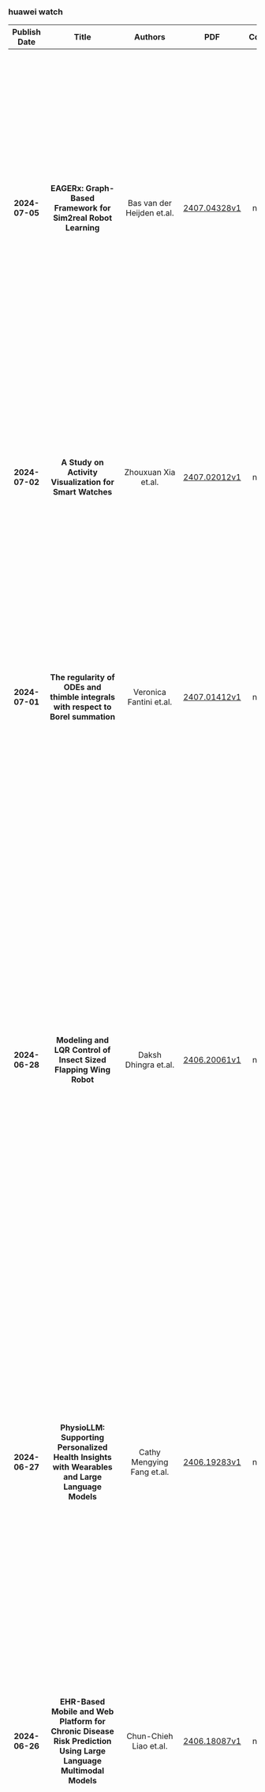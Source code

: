 
### huawei watch
|Publish Date|Title|Authors|PDF|Code|Abstract|
| :---: | :---: | :---: | :---: | :---: | :---: |
|**2024-07-05**|**EAGERx: Graph-Based Framework for Sim2real Robot Learning**|Bas van der Heijden et.al.|[2407.04328v1](http://arxiv.org/abs/2407.04328v1)|null|Sim2real, that is, the transfer of learned control policies from simulation to real world, is an area of growing interest in robotics due to its potential to efficiently handle complex tasks. The sim2real approach faces challenges due to mismatches between simulation and reality. These discrepancies arise from inaccuracies in modeling physical phenomena and asynchronous control, among other factors. To this end, we introduce EAGERx, a framework with a unified software pipeline for both real and simulated robot learning. It can support various simulators and aids in integrating state, action and time-scale abstractions to facilitate learning. EAGERx's integrated delay simulation, domain randomization features, and proposed synchronization algorithm contribute to narrowing the sim2real gap. We demonstrate (in the context of robot learning and beyond) the efficacy of EAGERx in accommodating diverse robotic systems and maintaining consistent simulation behavior. EAGERx is open source and its code is available at https://eagerx.readthedocs.io.|
|**2024-07-02**|**A Study on Activity Visualization for Smart Watches**|Zhouxuan Xia et.al.|[2407.02012v1](http://arxiv.org/abs/2407.02012v1)|null|This paper investigates the use of visualization to display activity data on smartwatches by surveying the data visual presentations proposed by 80 smartwatch models currently available on the Chinese e-commerce platform JD.com and, later, surveying the preferences of 41 users concerning these visualizations. The results show that despite radial bar charts are the most popular visualization for activity data on smartwatches, the users' preferences might be influenced by their familiarity with these charts. These findings from this survey will be valuable for designers, developers, and researchers who are interested in creating innovative and effective solutions for activity visualization on smartwatches.|
|**2024-07-01**|**The regularity of ODEs and thimble integrals with respect to Borel summation**|Veronica Fantini et.al.|[2407.01412v1](http://arxiv.org/abs/2407.01412v1)|null|Through Borel summation, one can often reconstruct an analytic solution of a problem from its asymptotic expansion. We view the effectiveness of Borel summation as a regularity property of the solution, and we show that the solutions of certain differential equation and integration problems are regular in this sense. By taking a geometric perspective on the Laplace and Borel transforms, we also clarify why "Borel regular" solutions are associated with special points on the Borel plane. The particular classes of problems we look at are level 1 ODEs and exponential period integrals over one dimensional Lefschetz thimbles. To expand the variety of examples available in the literature, we treat various examples of these problems in detail.|
|**2024-06-28**|**Modeling and LQR Control of Insect Sized Flapping Wing Robot**|Daksh Dhingra et.al.|[2406.20061v1](http://arxiv.org/abs/2406.20061v1)|null|Flying insects can perform rapid, sophisticated maneuvers like backflips, sharp banked turns, and in-flight collision recovery. To emulate these in aerial robots weighing less than a gram, known as flying insect robots (FIRs), a fast and responsive control system is essential. To date, these have largely been, at their core, elaborations of proportional-integral-derivative (PID)-type feedback control. Without exception, their gains have been painstakingly tuned by hand. Aggressive maneuvers have further required task-specific tuning. Optimal control has the potential to mitigate these issues, but has to date only been demonstrated using approxiate models and receding horizon controllers (RHC) that are too computationally demanding to be carried out onboard the robot. Here we used a more accurate stroke-averaged model of forces and torques to implement the first demonstration of optimal control on an FIR that is computationally efficient enough to be performed by a microprocessor carried onboard. We took force and torque measurements from a 150 mg FIR, the UW Robofly, using a custom-built sensitive force-torque sensor, and validated them using motion capture data in free flight. We demonstrated stable hovering (RMS error of about 4 cm) and trajectory tracking maneuvers at translational velocities up to 25 cm/s using an optimal linear quadratic regulator (LQR). These results were enabled by a more accurate model and lay the foundation for future work that uses our improved model and optimal controller in conjunction with recent advances in low-power receding horizon control to perform accurate aggressive maneuvers without iterative, task-specific tuning.|
|**2024-06-27**|**PhysioLLM: Supporting Personalized Health Insights with Wearables and Large Language Models**|Cathy Mengying Fang et.al.|[2406.19283v1](http://arxiv.org/abs/2406.19283v1)|null|We present PhysioLLM, an interactive system that leverages large language models (LLMs) to provide personalized health understanding and exploration by integrating physiological data from wearables with contextual information. Unlike commercial health apps for wearables, our system offers a comprehensive statistical analysis component that discovers correlations and trends in user data, allowing users to ask questions in natural language and receive generated personalized insights, and guides them to develop actionable goals. As a case study, we focus on improving sleep quality, given its measurability through physiological data and its importance to general well-being. Through a user study with 24 Fitbit watch users, we demonstrate that PhysioLLM outperforms both the Fitbit App alone and a generic LLM chatbot in facilitating a deeper, personalized understanding of health data and supporting actionable steps toward personal health goals.|
|**2024-06-26**|**EHR-Based Mobile and Web Platform for Chronic Disease Risk Prediction Using Large Language Multimodal Models**|Chun-Chieh Liao et.al.|[2406.18087v1](http://arxiv.org/abs/2406.18087v1)|null|Traditional diagnosis of chronic diseases involves in-person consultations with physicians to identify the disease. However, there is a lack of research focused on predicting and developing application systems using clinical notes and blood test values. We collected five years of Electronic Health Records (EHRs) from Taiwan's hospital database between 2017 and 2021 as an AI database. Furthermore, we developed an EHR-based chronic disease prediction platform utilizing Large Language Multimodal Models (LLMMs), successfully integrating with frontend web and mobile applications for prediction. This prediction platform can also connect to the hospital's backend database, providing physicians with real-time risk assessment diagnostics. The demonstration link can be found at https://www.youtube.com/watch?v=oqmL9DEDFgA.|
|**2024-06-24**|**StableNormal: Reducing Diffusion Variance for Stable and Sharp Normal**|Chongjie Ye et.al.|[2406.16864v1](http://arxiv.org/abs/2406.16864v1)|null|This work addresses the challenge of high-quality surface normal estimation from monocular colored inputs (i.e., images and videos), a field which has recently been revolutionized by repurposing diffusion priors. However, previous attempts still struggle with stochastic inference, conflicting with the deterministic nature of the Image2Normal task, and costly ensembling step, which slows down the estimation process. Our method, StableNormal, mitigates the stochasticity of the diffusion process by reducing inference variance, thus producing "Stable-and-Sharp" normal estimates without any additional ensembling process. StableNormal works robustly under challenging imaging conditions, such as extreme lighting, blurring, and low quality. It is also robust against transparent and reflective surfaces, as well as cluttered scenes with numerous objects. Specifically, StableNormal employs a coarse-to-fine strategy, which starts with a one-step normal estimator (YOSO) to derive an initial normal guess, that is relatively coarse but reliable, then followed by a semantic-guided refinement process (SG-DRN) that refines the normals to recover geometric details. The effectiveness of StableNormal is demonstrated through competitive performance in standard datasets such as DIODE-indoor, iBims, ScannetV2 and NYUv2, and also in various downstream tasks, such as surface reconstruction and normal enhancement. These results evidence that StableNormal retains both the "stability" and "sharpness" for accurate normal estimation. StableNormal represents a baby attempt to repurpose diffusion priors for deterministic estimation. To democratize this, code and models have been publicly available in hf.co/Stable-X|
|**2024-06-24**|**AI for Equitable Tennis Training: Leveraging AI for Equitable and Accurate Classification of Tennis Skill Levels and Training Phases**|Gyanna Gao et.al.|[2406.16987v1](http://arxiv.org/abs/2406.16987v1)|null|Numerous studies have demonstrated the manifold benefits of tennis, such as increasing overall physical and mental health. Unfortunately, many children and youth from low-income families are unable to engage in this sport mainly due to financial constraints such as private lesson expenses as well as logistical concerns to and back from such lessons and clinics. While several tennis self-training systems exist, they are often tailored for professionals and are prohibitively expensive. The present study aims to classify tennis players' skill levels and classify tennis strokes into phases characterized by motion attributes for a future development of an AI-based tennis self-training model for affordable and convenient applications running on devices used in daily life such as an iPhone or an Apple Watch for tennis skill improvement. We collected motion data, including Motion Yaw, Roll and Pitch from inertial measurement units (IMUs) worn by participating junior tennis players. For this pilot study, data from twelve participants were processed using Support Vector Machine (SVM) algorithms. The SVM models demonstrated an overall accuracy of 77% in classifying players as beginners or intermediates, with low rates of false positives and false negatives, effectively distinguishing skill levels. Additionally, the tennis swings were successfully classified into five phases based on the collected motion data. These findings indicate that SVM-based classification can be a reliable foundation for developing an equitable and accessible AI-driven tennis training system.|
|**2024-06-21**|**Finding dusty AGNs from the JWST CEERS survey with mid-infrared photometry**|Tom C. -C. Chien et.al.|[2406.14888v1](http://arxiv.org/abs/2406.14888v1)|null|The nature of the interaction between active galactic nuclei (AGNs) and their host galaxies remains an unsolved question. Therefore, conducting an AGN census is valuable to AGN research. Nevertheless, a significant fraction of AGNs are obscured by their environment, which blocks UV and optical emissions due to the dusty torus surrounding the central supermassive black hole (SMBH). To overcome this challenge, mid-infrared (IR) surveys have emerged as a valuable tool for identifying obscured AGNs, as the obscured light is re-emitted in this range. With its high sensitivity, the James Webb Space Telescope (JWST) uncovered more fainter objects than previous telescopes. By applying the SED fitting, this work investigates AGN candidates in JWST Cosmic Evolution Early Release Science (CEERS) fields. We identified 42 candidates, 30 of them are classified as composites ($0.2\leq f_{\rm AGN, IR}< 0.5$), and 12 of them are AGNs ($f_{\rm AGN, IR}\geq 0.5$). We report the AGN luminosity contributions and AGN number fractions as a function of redshift and total infrared luminosity, showing that previously reported increasing relations are not apparent in our sample due to the sample size. We also extend the previous results on ultra-luminous infrared galaxies (ULIRGs, $L_{\rm TIR}\geq 10^{12} L_{\odot}$) to less luminous AGNs, highlighting the power of JWST.|
|**2024-06-20**|**Revealing Vision-Language Integration in the Brain with Multimodal Networks**|Vighnesh Subramaniam et.al.|[2406.14481v1](http://arxiv.org/abs/2406.14481v1)|null|We use (multi)modal deep neural networks (DNNs) to probe for sites of multimodal integration in the human brain by predicting stereoencephalography (SEEG) recordings taken while human subjects watched movies. We operationalize sites of multimodal integration as regions where a multimodal vision-language model predicts recordings better than unimodal language, unimodal vision, or linearly-integrated language-vision models. Our target DNN models span different architectures (e.g., convolutional networks and transformers) and multimodal training techniques (e.g., cross-attention and contrastive learning). As a key enabling step, we first demonstrate that trained vision and language models systematically outperform their randomly initialized counterparts in their ability to predict SEEG signals. We then compare unimodal and multimodal models against one another. Because our target DNN models often have different architectures, number of parameters, and training sets (possibly obscuring those differences attributable to integration), we carry out a controlled comparison of two models (SLIP and SimCLR), which keep all of these attributes the same aside from input modality. Using this approach, we identify a sizable number of neural sites (on average 141 out of 1090 total sites or 12.94%) and brain regions where multimodal integration seems to occur. Additionally, we find that among the variants of multimodal training techniques we assess, CLIP-style training is the best suited for downstream prediction of the neural activity in these sites.|
|**2024-06-20**|**Watching the Watchers: A Comparative Fairness Audit of Cloud-based Content Moderation Services**|David Hartmann et.al.|[2406.14154v1](http://arxiv.org/abs/2406.14154v1)|null|Online platforms face the challenge of moderating an ever-increasing volume of content, including harmful hate speech. In the absence of clear legal definitions and a lack of transparency regarding the role of algorithms in shaping decisions on content moderation, there is a critical need for external accountability. Our study contributes to filling this gap by systematically evaluating four leading cloud-based content moderation services through a third-party audit, highlighting issues such as biases against minorities and vulnerable groups that may arise through over-reliance on these services. Using a black-box audit approach and four benchmark data sets, we measure performance in explicit and implicit hate speech detection as well as counterfactual fairness through perturbation sensitivity analysis and present disparities in performance for certain target identity groups and data sets. Our analysis reveals that all services had difficulties detecting implicit hate speech, which relies on more subtle and codified messages. Moreover, our results point to the need to remove group-specific bias. It seems that biases towards some groups, such as Women, have been mostly rectified, while biases towards other groups, such as LGBTQ+ and PoC remain.|
|**2024-06-20**|**Towards Event-oriented Long Video Understanding**|Yifan Du et.al.|[2406.14129v1](http://arxiv.org/abs/2406.14129v1)|[link](https://github.com/rucaibox/event-bench)|With the rapid development of video Multimodal Large Language Models (MLLMs), numerous benchmarks have been proposed to assess their video understanding capability. However, due to the lack of rich events in the videos, these datasets may suffer from the short-cut bias that the answers can be deduced from a few frames, without the need to watch the entire video. To address this issue, we introduce Event-Bench, an event-oriented long video understanding benchmark built on existing datasets and human annotations. Event-Bench includes six event-related tasks and 2,190 test instances to comprehensively evaluate video event understanding ability. Additionally, we propose Video Instruction Merging~(VIM), a cost-effective method that enhances video MLLMs using merged, event-intensive video instructions, addressing the scarcity of human-annotated, event-intensive data. Extensive experiments show that the best-performing model, GPT-4o, achieves an overall accuracy of 53.33, significantly outperforming the best open-source model by 41.42%. Leveraging an effective instruction synthesis method and an adaptive model architecture, VIM surpasses both state-of-the-art open-source models and GPT-4V on the Event-Bench. All code, data, and models are publicly available at https://github.com/RUCAIBox/Event-Bench.|
|**2024-06-18**|**As Advertised? Understanding the Impact of Influencer VPN Ads**|Omer Akgul et.al.|[2406.13017v1](http://arxiv.org/abs/2406.13017v1)|null|Influencer VPN ads (sponsored segments) on YouTube often disseminate misleading information about both VPNs, and security & privacy more broadly. However, it remains unclear how (or whether) these ads affect users' perceptions and knowledge about VPNs. In this work, we explore the relationship between YouTube VPN ad exposure and users' mental models of VPNs, security, and privacy. We use a novel VPN ad detection model to calculate the ad exposure of 217 participants via their YouTube watch histories, and we develop scales to characterize their mental models in relation to claims commonly made in VPN ads. Through (pre-registered) regression-based analysis, we find that exposure to VPN ads is significantly correlated with familiarity with VPN brands and increased belief in (hyperbolic) threats. While not specific to VPNs, these threats are often discussed in VPN ads. In contrast, although many participants agree with both factual and misleading mental models of VPNs that often appear in ads, we find no significant correlation between exposure to VPN ads and these mental models. These findings suggest that, if VPN ads do impact mental models, then it is predominantly emotional (i.e., threat perceptions) rather than technical.|
|**2024-06-18**|**DrugWatch: A Comprehensive Multi-Source Data Visualisation Platform for Drug Safety Information**|Artem Bobrov et.al.|[2407.01585v1](http://arxiv.org/abs/2407.01585v1)|null|Drug safety research is crucial for maintaining public health, often requiring comprehensive data support. However, the resources currently available to the public are limited and fail to provide a comprehensive understanding of the relationship between drugs and their side effects. This paper introduces DrugWatch, an easy-to-use and interactive multi-source information visualisation platform for drug safety study. It allows users to understand common side effects of drugs and their statistical information, flexibly retrieve relevant medical reports, or annotate their own medical texts with our automated annotation tool. Supported by NLP technology and enriched with interactive visual components, we are committed to providing researchers and practitioners with a one-stop information analysis, retrieval, and annotation service. The demonstration video is available at https://www.youtube.com/watch?v=RTqDgxzETjw. We also deployed an online demonstration system at https://drugwatch.net/.|
|**2024-06-17**|**Watch Every Step! LLM Agent Learning via Iterative Step-Level Process Refinement**|Weimin Xiong et.al.|[2406.11176v1](http://arxiv.org/abs/2406.11176v1)|[link](https://github.com/weiminxiong/ipr)|Large language model agents have exhibited exceptional performance across a range of complex interactive tasks. Recent approaches have utilized tuning with expert trajectories to enhance agent performance, yet they primarily concentrate on outcome rewards, which may lead to errors or suboptimal actions due to the absence of process supervision signals. In this paper, we introduce the Iterative step-level Process Refinement (IPR) framework, which provides detailed step-by-step guidance to enhance agent training. Specifically, we adopt the Monte Carlo method to estimate step-level rewards. During each iteration, the agent explores along the expert trajectory and generates new actions. These actions are then evaluated against the corresponding step of expert trajectory using step-level rewards. Such comparison helps identify discrepancies, yielding contrastive action pairs that serve as training data for the agent. Our experiments on three complex agent tasks demonstrate that our framework outperforms a variety of strong baselines. Moreover, our analytical findings highlight the effectiveness of IPR in augmenting action efficiency and its applicability to diverse models.|
|**2024-06-14**|**Watch the Watcher! Backdoor Attacks on Security-Enhancing Diffusion Models**|Changjiang Li et.al.|[2406.09669v1](http://arxiv.org/abs/2406.09669v1)|null|Thanks to their remarkable denoising capabilities, diffusion models are increasingly being employed as defensive tools to reinforce the security of other models, notably in purifying adversarial examples and certifying adversarial robustness. However, the security risks of these practices themselves remain largely unexplored, which is highly concerning. To bridge this gap, this work investigates the vulnerabilities of security-enhancing diffusion models. Specifically, we demonstrate that these models are highly susceptible to DIFF2, a simple yet effective backdoor attack, which substantially diminishes the security assurance provided by such models. Essentially, DIFF2 achieves this by integrating a malicious diffusion-sampling process into the diffusion model, guiding inputs embedded with specific triggers toward an adversary-defined distribution while preserving the normal functionality for clean inputs. Our case studies on adversarial purification and robustness certification show that DIFF2 can significantly reduce both post-purification and certified accuracy across benchmark datasets and models, highlighting the potential risks of relying on pre-trained diffusion models as defensive tools. We further explore possible countermeasures, suggesting promising avenues for future research.|
|**2024-06-14**|**Coralai: Intrinsic Evolution of Embodied Neural Cellular Automata Ecosystems**|Aidan Barbieux et.al.|[2406.09654v1](http://arxiv.org/abs/2406.09654v1)|[link](https://github.com/aidanbx/coralai)|This paper presents Coralai, a framework for exploring diverse ecosystems of Neural Cellular Automata (NCA). Organisms in Coralai utilize modular, GPU-accelerated Taichi kernels to interact, enact environmental changes, and evolve through local survival, merging, and mutation operations implemented with HyperNEAT and PyTorch. We provide an exploratory experiment implementing physics inspired by slime mold behavior showcasing the emergence of competition between sessile and mobile organisms, cycles of resource depletion and recovery, and symbiosis between diverse organisms. We conclude by outlining future work to discover simulation parameters through measures of multi-scale complexity and diversity. Code for Coralai is available at https://github.com/aidanbx/coralai , video demos are available at https://www.youtube.com/watch?v=NL8IZQY02-8 .|
|**2024-06-13**|**GGHead: Fast and Generalizable 3D Gaussian Heads**|Tobias Kirschstein et.al.|[2406.09377v1](http://arxiv.org/abs/2406.09377v1)|null|Learning 3D head priors from large 2D image collections is an important step towards high-quality 3D-aware human modeling. A core requirement is an efficient architecture that scales well to large-scale datasets and large image resolutions. Unfortunately, existing 3D GANs struggle to scale to generate samples at high resolutions due to their relatively slow train and render speeds, and typically have to rely on 2D superresolution networks at the expense of global 3D consistency. To address these challenges, we propose Generative Gaussian Heads (GGHead), which adopts the recent 3D Gaussian Splatting representation within a 3D GAN framework. To generate a 3D representation, we employ a powerful 2D CNN generator to predict Gaussian attributes in the UV space of a template head mesh. This way, GGHead exploits the regularity of the template's UV layout, substantially facilitating the challenging task of predicting an unstructured set of 3D Gaussians. We further improve the geometric fidelity of the generated 3D representations with a novel total variation loss on rendered UV coordinates. Intuitively, this regularization encourages that neighboring rendered pixels should stem from neighboring Gaussians in the template's UV space. Taken together, our pipeline can efficiently generate 3D heads trained only from single-view 2D image observations. Our proposed framework matches the quality of existing 3D head GANs on FFHQ while being both substantially faster and fully 3D consistent. As a result, we demonstrate real-time generation and rendering of high-quality 3D-consistent heads at $1024^2$ resolution for the first time.|
|**2024-06-12**|**Make Your Actor Talk: Generalizable and High-Fidelity Lip Sync with Motion and Appearance Disentanglement**|Runyi Yu et.al.|[2406.08096v2](http://arxiv.org/abs/2406.08096v2)|null|We aim to edit the lip movements in talking video according to the given speech while preserving the personal identity and visual details. The task can be decomposed into two sub-problems: (1) speech-driven lip motion generation and (2) visual appearance synthesis. Current solutions handle the two sub-problems within a single generative model, resulting in a challenging trade-off between lip-sync quality and visual details preservation. Instead, we propose to disentangle the motion and appearance, and then generate them one by one with a speech-to-motion diffusion model and a motion-conditioned appearance generation model. However, there still remain challenges in each stage, such as motion-aware identity preservation in (1) and visual details preservation in (2). Therefore, to preserve personal identity, we adopt landmarks to represent the motion, and further employ a landmark-based identity loss. To capture motion-agnostic visual details, we use separate encoders to encode the lip, non-lip appearance and motion, and then integrate them with a learned fusion module. We train MyTalk on a large-scale and diverse dataset. Experiments show that our method generalizes well to the unknown, even out-of-domain person, in terms of both lip sync and visual detail preservation. We encourage the readers to watch the videos on our project page (https://Ingrid789.github.io/MyTalk/).|
|**2024-06-12**|**Counteracting Duration Bias in Video Recommendation via Counterfactual Watch Time**|Haiyuan Zhao et.al.|[2406.07932v2](http://arxiv.org/abs/2406.07932v2)|[link](https://github.com/hyz20/CWM)|In video recommendation, an ongoing effort is to satisfy users' personalized information needs by leveraging their logged watch time. However, watch time prediction suffers from duration bias, hindering its ability to reflect users' interests accurately. Existing label-correction approaches attempt to uncover user interests through grouping and normalizing observed watch time according to video duration. Although effective to some extent, we found that these approaches regard completely played records (i.e., a user watches the entire video) as equally high interest, which deviates from what we observed on real datasets: users have varied explicit feedback proportion when completely playing videos. In this paper, we introduce the counterfactual watch time(CWT), the potential watch time a user would spend on the video if its duration is sufficiently long. Analysis shows that the duration bias is caused by the truncation of CWT due to the video duration limitation, which usually occurs on those completely played records. Besides, a Counterfactual Watch Model (CWM) is proposed, revealing that CWT equals the time users get the maximum benefit from video recommender systems. Moreover, a cost-based transform function is defined to transform the CWT into the estimation of user interest, and the model can be learned by optimizing a counterfactual likelihood function defined over observed user watch times. Extensive experiments on three real video recommendation datasets and online A/B testing demonstrated that CWM effectively enhanced video recommendation accuracy and counteracted the duration bias.|
|**2024-06-11**|**Watching Swarm Dynamics from Above: A Framework for Advanced Object Tracking in Drone Videos**|Duc Pham et.al.|[2406.07680v1](http://arxiv.org/abs/2406.07680v1)|null|Easily accessible sensors, like drones with diverse onboard sensors, have greatly expanded studying animal behavior in natural environments. Yet, analyzing vast, unlabeled video data, often spanning hours, remains a challenge for machine learning, especially in computer vision. Existing approaches often analyze only a few frames. Our focus is on long-term animal behavior analysis. To address this challenge, we utilize classical probabilistic methods for state estimation, such as particle filtering. By incorporating recent advancements in semantic object segmentation, we enable continuous tracking of rapidly evolving object formations, even in scenarios with limited data availability. Particle filters offer a provably optimal algorithmic structure for recursively adding new incoming information. We propose a novel approach for tracking schools of fish in the open ocean from drone videos. Our framework not only performs classical object tracking in 2D, instead it tracks the position and spatial expansion of the fish school in world coordinates by fusing video data and the drone's on board sensor information (GPS and IMU). The presented framework for the first time allows researchers to study collective behavior of fish schools in its natural social and environmental context in a non-invasive and scalable way.|
|**2024-06-11**|**TIM: Temporal Interaction Model in Notification System**|Huxiao Ji et.al.|[2406.07067v1](http://arxiv.org/abs/2406.07067v1)|null|Modern mobile applications heavily rely on the notification system to acquire daily active users and enhance user engagement. Being able to proactively reach users, the system has to decide when to send notifications to users. Although many researchers have studied optimizing the timing of sending notifications, they only utilized users' contextual features, without modeling users' behavior patterns. Additionally, these efforts only focus on individual notifications, and there is a lack of studies on optimizing the holistic timing of multiple notifications within a period. To bridge these gaps, we propose the Temporal Interaction Model (TIM), which models users' behavior patterns by estimating CTR in every time slot over a day in our short video application Kuaishou. TIM leverages long-term user historical interaction sequence features such as notification receipts, clicks, watch time and effective views, and employs a temporal attention unit (TAU) to extract user behavior patterns. Moreover, we provide an elegant strategy of holistic notifications send time control to improve user engagement while minimizing disruption. We evaluate the effectiveness of TIM through offline experiments and online A/B tests. The results indicate that TIM is a reliable tool for forecasting user behavior, leading to a remarkable enhancement in user engagement without causing undue disturbance.|
|**2024-06-10**|**Monkey See, Monkey Do: Harnessing Self-attention in Motion Diffusion for Zero-shot Motion Transfer**|Sigal Raab et.al.|[2406.06508v1](http://arxiv.org/abs/2406.06508v1)|[link](https://github.com/monkeyseedocg/momo-code)|Given the remarkable results of motion synthesis with diffusion models, a natural question arises: how can we effectively leverage these models for motion editing? Existing diffusion-based motion editing methods overlook the profound potential of the prior embedded within the weights of pre-trained models, which enables manipulating the latent feature space; hence, they primarily center on handling the motion space. In this work, we explore the attention mechanism of pre-trained motion diffusion models. We uncover the roles and interactions of attention elements in capturing and representing intricate human motion patterns, and carefully integrate these elements to transfer a leader motion to a follower one while maintaining the nuanced characteristics of the follower, resulting in zero-shot motion transfer. Editing features associated with selected motions allows us to confront a challenge observed in prior motion diffusion approaches, which use general directives (e.g., text, music) for editing, ultimately failing to convey subtle nuances effectively. Our work is inspired by how a monkey closely imitates what it sees while maintaining its unique motion patterns; hence we call it Monkey See, Monkey Do, and dub it MoMo. Employing our technique enables accomplishing tasks such as synthesizing out-of-distribution motions, style transfer, and spatial editing. Furthermore, diffusion inversion is seldom employed for motions; as a result, editing efforts focus on generated motions, limiting the editability of real ones. MoMo harnesses motion inversion, extending its application to both real and generated motions. Experimental results show the advantage of our approach over the current art. In particular, unlike methods tailored for specific applications through training, our approach is applied at inference time, requiring no training. Our webpage is at https://monkeyseedocg.github.io.|
|**2024-06-10**|**FinVerse: An Autonomous Agent System for Versatile Financial Analysis**|Siyu An et.al.|[2406.06379v1](http://arxiv.org/abs/2406.06379v1)|null|With the significant advancements in cognitive intelligence driven by LLMs, autonomous agent systems have attracted extensive attention. Despite this growing interest, the development of stable and efficient agent systems poses substantial practical challenges. In this paper, we introduce FinVerse, a meticulously crafted agent system designed for a broad range of financial topics. FinVerse integrates over 600 financial APIs, enabling access to more accurate and extensive financial information compared to generalist agents. To enhance financial information processing capabilities, FinVerse is equipped with an embedded code interpreter, enabling the execution of complex data analysis tasks with precision and efficiency. Our work includes an empirical comparison of several LLMs in driving FinVerse. Specifically, we propose our own scheme for training LLMs using SFT to optimize LLM performance within FinVerse. Recognizing the scarcity of specialized datasets to build LLMs for agents, we have constructed a dataset and plan to make it open-source, providing a valuable resource for peer application developers. The demo video has been released on YouTube at https://www.youtube.com/watch?v=sk8L9_Wv7J4|
|**2024-06-09**|**Separating the "Chirp" from the "Chat": Self-supervised Visual Grounding of Sound and Language**|Mark Hamilton et.al.|[2406.05629v1](http://arxiv.org/abs/2406.05629v1)|[link](https://github.com/mhamilton723/DenseAV)|We present DenseAV, a novel dual encoder grounding architecture that learns high-resolution, semantically meaningful, and audio-visually aligned features solely through watching videos. We show that DenseAV can discover the ``meaning'' of words and the ``location'' of sounds without explicit localization supervision. Furthermore, it automatically discovers and distinguishes between these two types of associations without supervision. We show that DenseAV's localization abilities arise from a new multi-head feature aggregation operator that directly compares dense image and audio representations for contrastive learning. In contrast, many other systems that learn ``global'' audio and video representations cannot localize words and sound. Finally, we contribute two new datasets to improve the evaluation of AV representations through speech and sound prompted semantic segmentation. On these and other datasets we show DenseAV dramatically outperforms the prior art on speech and sound prompted semantic segmentation. DenseAV outperforms the previous state-of-the-art, ImageBind, on cross-modal retrieval using fewer than half of the parameters. Project Page: \href{https://aka.ms/denseav}{https://aka.ms/denseav}|
|**2024-06-08**|**Autonomous Robotic Assembly: From Part Singulation to Precise Assembly**|Kei Ota et.al.|[2406.05331v2](http://arxiv.org/abs/2406.05331v2)|null|Imagine a robot that can assemble a functional product from the individual parts presented in any configuration to the robot. Designing such a robotic system is a complex problem which presents several open challenges. To bypass these challenges, the current generation of assembly systems is built with a lot of system integration effort to provide the structure and precision necessary for assembly. These systems are mostly responsible for part singulation, part kitting, and part detection, which is accomplished by intelligent system design. In this paper, we present autonomous assembly of a gear box with minimum requirements on structure. The assembly parts are randomly placed in a two-dimensional work environment for the robot. The proposed system makes use of several different manipulation skills such as sliding for grasping, in-hand manipulation, and insertion to assemble the gear box. All these tasks are run in a closed-loop fashion using vision, tactile, and Force-Torque (F/T) sensors. We perform extensive hardware experiments to show the robustness of the proposed methods as well as the overall system. See supplementary video at https://www.youtube.com/watch?v=cZ9M1DQ23OI.|
|**2024-06-06**|**Watching Popular Musicians Learn by Ear: A Hypothesis-Generating Study of Human-Recording Interactions in YouTube Videos**|Christopher Liscio et.al.|[2406.04058v1](http://arxiv.org/abs/2406.04058v1)|null|Popular musicians often learn music by ear. It is unclear what role technology plays for those with experience at this task. In search of opportunities for the development of novel human-recording interactions, we analyze 18 YouTube videos depicting real-world examples of by-ear learning, and discuss why, during this preliminary phase of research, online videos are appropriate data. From our observations we generate hypotheses that can inform future work. For example, a musician's scope of learning may influence what technological interactions would help them, they could benefit from tools that accommodate their working memory, and transcription does not appear to play a key role in ear learning. Based on these findings, we pose a number of research questions, and discuss their methodological considerations to guide future study.|
|**2024-06-03**|**Ubiquitous Robot Control Through Multimodal Motion Capture Using Smartwatch and Smartphone Data**|Fabian C Weigend et.al.|[2406.01117v1](http://arxiv.org/abs/2406.01117v1)|[link](https://github.com/wearable-motion-capture/arm-pose-visualization)|We present an open-source library for seamless robot control through motion capture using smartphones and smartwatches. Our library features three modes: Watch Only Mode, enabling control with a single smartwatch; Upper Arm Mode, offering heightened accuracy by incorporating the smartphone attached to the upper arm; and Pocket Mode, determining body orientation via the smartphone placed in any pocket. These modes are applied in two real-robot tasks, showcasing placement accuracy within 2 cm compared to a gold-standard motion capture system. WearMoCap stands as a suitable alternative to conventional motion capture systems, particularly in environments where ubiquity is essential. The library is available at: www.github.com/wearable-motion-capture.|
|**2024-05-30**|**Audio2Rig: Artist-oriented deep learning tool for facial animation**|Bastien Arcelin et.al.|[2405.20412v1](http://arxiv.org/abs/2405.20412v1)|null|Creating realistic or stylized facial and lip sync animation is a tedious task. It requires lot of time and skills to sync the lips with audio and convey the right emotion to the character's face. To allow animators to spend more time on the artistic and creative part of the animation, we present Audio2Rig: a new deep learning based tool leveraging previously animated sequences of a show, to generate facial and lip sync rig animation from an audio file. Based in Maya, it learns from any production rig without any adjustment and generates high quality and stylized animations which mimic the style of the show. Audio2Rig fits in the animator workflow: since it generates keys on the rig controllers, the animation can be easily retaken. The method is based on 3 neural network modules which can learn an arbitrary number of controllers. Hence, different configurations can be created for specific parts of the face (such as the tongue, lips or eyes). With Audio2Rig, animators can also pick different emotions and adjust their intensities to experiment or customize the output, and have high level controls on the keyframes setting. Our method shows excellent results, generating fine animation details while respecting the show style. Finally, as the training relies on the studio data and is done internally, it ensures data privacy and prevents from copyright infringement.|
|**2024-05-30**|**Automatic Dance Video Segmentation for Understanding Choreography**|Koki Endo et.al.|[2405.19727v1](http://arxiv.org/abs/2405.19727v1)|null|Segmenting dance video into short movements is a popular way to easily understand dance choreography. However, it is currently done manually and requires a significant amount of effort by experts. That is, even if many dance videos are available on social media (e.g., TikTok and YouTube), it remains difficult for people, especially novices, to casually watch short video segments to practice dance choreography. In this paper, we propose a method to automatically segment a dance video into each movement. Given a dance video as input, we first extract visual and audio features: the former is computed from the keypoints of the dancer in the video, and the latter is computed from the Mel spectrogram of the music in the video. Next, these features are passed to a Temporal Convolutional Network (TCN), and segmentation points are estimated by picking peaks of the network output. To build our training dataset, we annotate segmentation points to dance videos in the AIST Dance Video Database, which is a shared database containing original street dance videos with copyright-cleared dance music. The evaluation study shows that the proposed method (i.e., combining the visual and audio features) can estimate segmentation points with high accuracy. In addition, we developed an application to help dancers practice choreography using the proposed method.|
